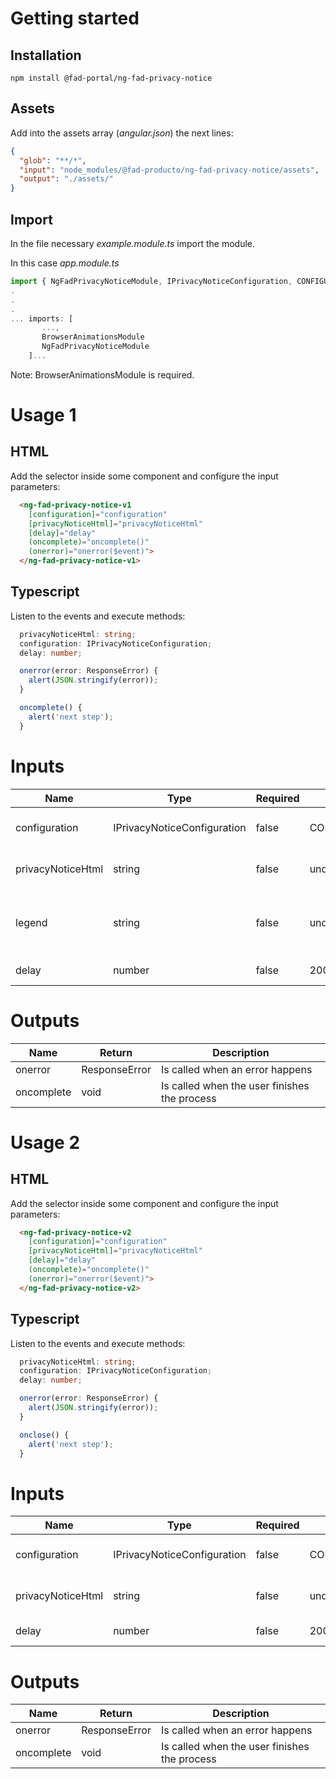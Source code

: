 # Getting started

## Installation

```
npm install @fad-portal/ng-fad-privacy-notice
```

## Assets
Add into the assets array (*angular.json*) the next lines:
``` json
{
  "glob": "**/*",
  "input": "node_modules/@fad-producto/ng-fad-privacy-notice/assets",
  "output": "./assets/"
}
```


## Import

In the file necessary *example.module.ts* import the module.

In this case  *app.module.ts*

``` ts
import { NgFadPrivacyNoticeModule, IPrivacyNoticeConfiguration, CONFIGURATION_DEFAULT, ResponseError } from '@fad-portal/ng-fad-privacy-notice';
.
.
.
... imports: [
       ...,
       BrowserAnimationsModule 
       NgFadPrivacyNoticeModule
    ]...
```

Note: BrowserAnimationsModule is required.

# Usage 1

## HTML


Add the selector inside some component and configure the input parameters:


``` html
  <ng-fad-privacy-notice-v1
    [configuration]="configuration"
    [privacyNoticeHtml]="privacyNoticeHtml"
    [delay]="delay"
    (oncomplete)="oncomplete()"
    (onerror)="onerror($event)">
  </ng-fad-privacy-notice-v1>
```

## Typescript 

Listen to the events and execute methods:

``` ts
  privacyNoticeHtml: string;
  configuration: IPrivacyNoticeConfiguration;
  delay: number;

  onerror(error: ResponseError) {
    alert(JSON.stringify(error));
  }

  oncomplete() {
    alert('next step');
  }
```


# Inputs

| Name              | Type                        |  Required  | Default                | Description                                |
| ----------------- | --------------------------- | ---------- | ---------------------- | ------------------------------------------ |
| configuration     | IPrivacyNoticeConfiguration |  false     |  CONFIGURATION_DEFAULT |  module data to be configured              |
| privacyNoticeHtml | string                      |  false     |  undefined             |  privacy notice template                   |
| legend            | string                      |  false     |  undefined             |  legend confirmation of the privacy notice |
| delay             | number                      |  false     |  2000                  |  loader duration                           |


# Outputs

| Name              | Return        | Description                                                    |
| ----------------- | ------------- | -------------------------------------------------------------- |
| onerror           | ResponseError | Is called when an error happens                                |
| oncomplete        | void          | Is called when the user finishes the process                   |



# Usage 2

## HTML


Add the selector inside some component and configure the input parameters:


``` html
  <ng-fad-privacy-notice-v2
    [configuration]="configuration"
    [privacyNoticeHtml]="privacyNoticeHtml"
    [delay]="delay"
    (oncomplete)="oncomplete()"
    (onerror)="onerror($event)">
  </ng-fad-privacy-notice-v2>
```

## Typescript 

Listen to the events and execute methods:

``` ts
  privacyNoticeHtml: string;
  configuration: IPrivacyNoticeConfiguration;
  delay: number;

  onerror(error: ResponseError) {
    alert(JSON.stringify(error));
  }

  onclose() {
    alert('next step');
  }
```


# Inputs

| Name              | Type                        |  Required  | Default                | Description                                |
| ----------------- | --------------------------- | ---------- | ---------------------- | ------------------------------------------ |
| configuration     | IPrivacyNoticeConfiguration |  false     |  CONFIGURATION_DEFAULT |  module data to be configured              |
| privacyNoticeHtml | string                      |  false     |  undefined             |  privacy notice template                   |
| delay             | number                      |  false     |  2000                  |  loader duration                           |


# Outputs

| Name              | Return        | Description                                                    |
| ----------------- | ------------- | -------------------------------------------------------------- |
| onerror           | ResponseError | Is called when an error happens                                |
| oncomplete        | void          | Is called when the user finishes the process                   |
